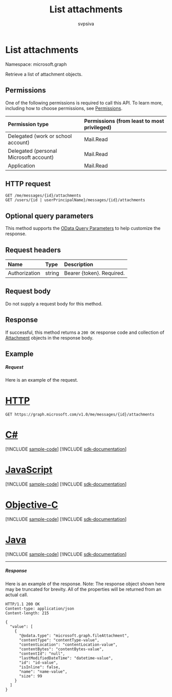 ﻿---
title: "List attachments"
description: "Retrieve a list of attachment objects."
author: "svpsiva"
localization_priority: Normal
ms.prod: "outlook"
doc_type: apiPageType
---

# List attachments

Namespace: microsoft.graph

Retrieve a list of attachment objects.

## Permissions

One of the following permissions is required to call this API. To learn more, including how to choose permissions, see [Permissions](/graph/permissions-reference).

| Permission type                        | Permissions (from least to most privileged) |
| :------------------------------------- | :------------------------------------------ |
| Delegated (work or school account)     | Mail.Read                                   |
| Delegated (personal Microsoft account) | Mail.Read                                   |
| Application                            | Mail.Read                                   |

## HTTP request

<!-- { "blockType": "ignored" } -->

```http
GET /me/messages/{id}/attachments
GET /users/{id | userPrincipalName}/messages/{id}/attachments
```

## Optional query parameters

This method supports the [OData Query Parameters](/graph/query-parameters) to help customize the response.

## Request headers

| Name          | Type   | Description               |
| :------------ | :----- | :------------------------ |
| Authorization | string | Bearer {token}. Required. |

## Request body

Do not supply a request body for this method.

## Response

If successful, this method returns a `200 OK` response code and collection of [Attachment](../resources/attachment.md) objects in the response body.

## Example

##### Request

Here is an example of the request.

# [HTTP](#tab/http)

<!-- {
  "blockType": "request",
  "name": "eventmessage_get_attachments_v1"
}-->

```msgraph-interactive
GET https://graph.microsoft.com/v1.0/me/messages/{id}/attachments
```

# [C#](#tab/csharp)

[!INCLUDE [sample-code](../includes/snippets/csharp/eventmessage-get-attachments-v1-csharp-snippets.md)]
[!INCLUDE [sdk-documentation](../includes/snippets/snippets-sdk-documentation-link.md)]

# [JavaScript](#tab/javascript)

[!INCLUDE [sample-code](../includes/snippets/javascript/eventmessage-get-attachments-v1-javascript-snippets.md)]
[!INCLUDE [sdk-documentation](../includes/snippets/snippets-sdk-documentation-link.md)]

# [Objective-C](#tab/objc)

[!INCLUDE [sample-code](../includes/snippets/objc/eventmessage-get-attachments-v1-objc-snippets.md)]
[!INCLUDE [sdk-documentation](../includes/snippets/snippets-sdk-documentation-link.md)]

# [Java](#tab/java)

[!INCLUDE [sample-code](../includes/snippets/java/eventmessage-get-attachments-v1-java-snippets.md)]
[!INCLUDE [sdk-documentation](../includes/snippets/snippets-sdk-documentation-link.md)]

---

##### Response

Here is an example of the response. Note: The response object shown here may be truncated for brevity. All of the properties will be returned from an actual call.

<!-- {
  "blockType": "response",
  "name": "eventmessage_get_attachments_v1",
  "truncated": true,
  "@odata.type": "microsoft.graph.fileAttachment",
  "isCollection": true
} -->

```http
HTTP/1.1 200 OK
Content-type: application/json
Content-length: 215

{
  "value": [
    {
      "@odata.type": "microsoft.graph.fileAttachment",
      "contentType": "contentType-value",
      "contentLocation": "contentLocation-value",
      "contentBytes": "contentBytes-value",
      "contentId": "null",
      "lastModifiedDateTime": "datetime-value",
      "id": "id-value",
      "isInline": false,
      "name": "name-value",
      "size": 99
    }
  ]
}
```

<!-- uuid: 8fcb5dbc-d5aa-4681-8e31-b001d5168d79
2015-10-25 14:57:30 UTC -->

<!-- {
  "type": "#page.annotation",
  "description": "List attachments",
  "keywords": "",
  "section": "documentation",
  "tocPath": "",
  "suppressions": [
  ]
}-->
